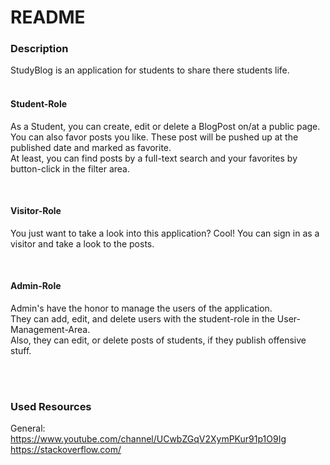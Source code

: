 # README

### Description

StudyBlog is an application for students to share there students life. <br />
<br />

#### Student-Role

As a Student, you can create, edit or delete a BlogPost on/at a public page. <br />
You can also favor posts you like. These post will be pushed up at the published date and marked as favorite. <br />
At least, you can find posts by a full-text search and your favorites by button-click in the filter area.

<br/>

#### Visitor-Role

You just want to take a look into this application? Cool! You can sign in as a visitor and take a look to the posts.

<br />

#### Admin-Role

Admin's have the honor to manage the users of the application. <br/>
They can add, edit, and delete users with the student-role in the User-Management-Area. <br />
Also, they can edit, or delete posts of students, if they publish offensive stuff.

<br />
<br />

### Used Resources

General:
<br />
https://www.youtube.com/channel/UCwbZGqV2XymPKur91p1O9Ig
<br />
https://stackoverflow.com/
